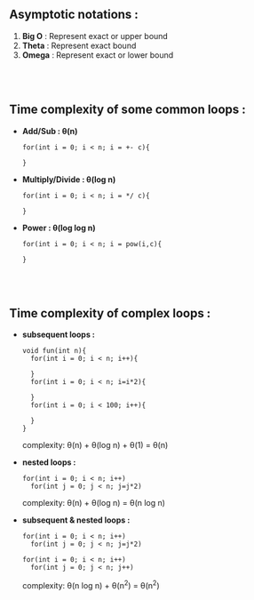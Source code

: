 ## Asymptotic notations :

1. <strong>Big O</strong> : Represent exact or upper bound
2. <strong>Theta</strong> : Represent exact bound
3. <strong>Omega</strong> : Represent exact or lower bound

<br></br>

## Time complexity of some common loops :

- <strong>
    Add/Sub : &#952;(n)
  </strong>

  ```
  for(int i = 0; i < n; i = +- c){

  }
  ```

- <strong>
    Multiply/Divide : &#952;(log n)
  </strong>

  ```
  for(int i = 0; i < n; i = */ c){

  }
  ```

- <strong>
    Power : &#952;(log log n)
  </strong>

  ```
  for(int i = 0; i < n; i = pow(i,c){

  }
  ```

<br></br>

## Time complexity of complex loops :

- <strong>
    subsequent loops : 
  </strong>

  ```
  void fun(int n){
    for(int i = 0; i < n; i++){

    }
    for(int i = 0; i < n; i=i*2){

    }
    for(int i = 0; i < 100; i++){

    }
  }
  ```

  complexity: &#952;(n) + &#952;(log n) + &#952;(1) = &#952;(n)
  <br/>

- <strong>
    nested loops :
  </strong>

  ```
  for(int i = 0; i < n; i++)
    for(int j = 0; j < n; j=j*2)
  ```

  complexity: &#952;(n) + &#952;(log n) = &#952;(n log n)
  <br/>

- <strong>
    subsequent & nested loops :
  </strong>

  ```
  for(int i = 0; i < n; i++)
    for(int j = 0; j < n; j=j*2)

  for(int i = 0; i < n; i++)
    for(int j = 0; j < n; j++)
  ```

  complexity: &#952;(n log n) + &#952;(n<sup>2</sup>) = &#952;(n<sup>2</sup>)
  <br/>
